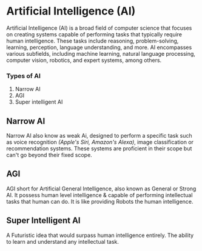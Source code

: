 # Artificial Intelligence (AI)

Artificial Intelligence (AI) is a broad field of computer science that focuses on creating systems capable of performing tasks that typically require human intelligence. These tasks include reasoning, problem-solving, learning, perception, language understanding, and more. AI encompasses various subfields, including machine learning, natural language processing, computer vision, robotics, and expert systems, among others.


### Types of AI

1. Narrow AI
2. AGI
3. Super intelligent AI


## Narrow AI

Narrow AI also know as weak Ai, designed to perform a specific task such as voice recognition *(Apple's Siri, Amazon's Alexa)*, image classification or recommendation systems. These systems are proficient in their scope but can't go beyond their fixed scope.

## AGI

AGI short for Artificial General Intelligence, also known as General or Strong AI. It possess human level intelligence & capable of performing intellectual tasks that human can do. It is like providing Robots the human intelligence.

## Super Intelligent AI

A Futuristic idea that would surpass human intelligence entirely. The ability to learn and understand any intellectual task.
